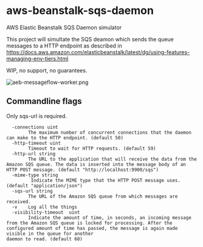 # aws-beanstalk-sqs-daemon
AWS Elastic Beanstalk SQS Daemon simulator

This project will simultate the SQS deamon which sends the queue messages
to a HTTP endpoint as described in 
https://docs.aws.amazon.com/elasticbeanstalk/latest/dg/using-features-managing-env-tiers.html

WIP, no support, no guarantees.

![aeb-messageflow-worker.png](
https://docs.aws.amazon.com/elasticbeanstalk/latest/dg/images/aeb-messageflow-worker.png)

## Commandline flags
Only sqs-url is required.
```
  -connections uint
        The maximum number of concurrent connections that the daemon can make to the HTTP endpoint. (default 50)
  -http-timeout uint
        Timeout to wait for HTTP requests. (default 59)
  -http-url string
        The URL to the application that will receive the data from the Amazon SQS queue. The data is inserted into the message body of an HTTP POST message. (default "http://localhost:9900/sqs")
  -mime-type string
         Indicate the MIME type that the HTTP POST message uses. (default "application/json")
  -sqs-url string
        The URL of the Amazon SQS queue from which messages are received.
  -v    Log all the things
  -visibility-timeout  uint
        Indicate the amount of time, in seconds, an incoming message from the Amazon SQS queue is locked for processing. After the configured amount of time has passed, the message is again made visible in the queue for another
daemon to read. (default 60)

```